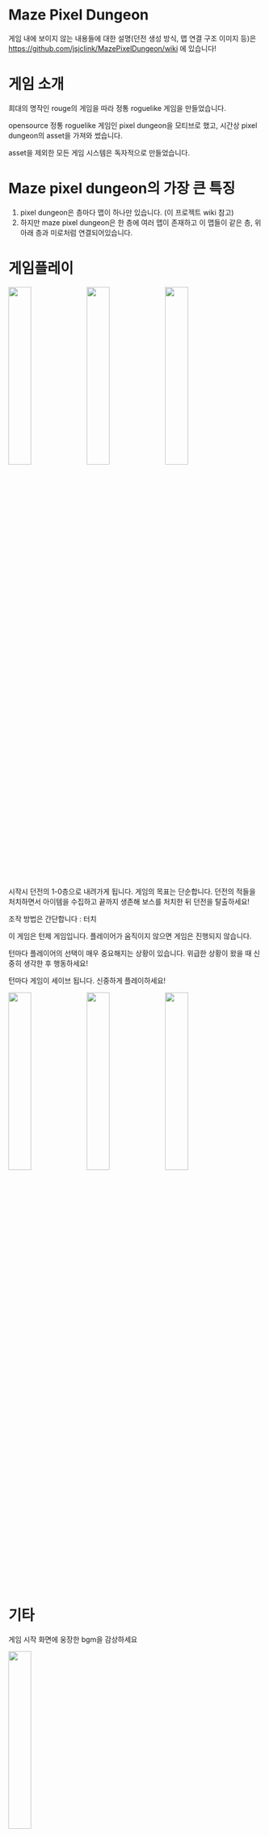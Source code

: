 # Maze Pixel Dungeon

게임 내에 보이지 않는 내용들에 대한 설명(던전 생성 방식, 맵 연결 구조 이미지 등)은
https://github.com/jsjclink/MazePixelDungeon/wiki 에 있습니다!

# 게임 소개
희대의 명작인 rouge의 게임을 따라 정통 roguelike 게임을 만들었습니다.

opensource 정통 roguelike 게임인 pixel dungeon을 모티브로 했고, 시간상 pixel dungeon의 asset을 가져와 썼습니다.

asset을 제외한 모든 게임 시스템은 독자적으로 만들었습니다.

# Maze pixel dungeon의 가장 큰 특징

1. pixel dungeon은 층마다 맵이 하나만 있습니다. (이 프로젝트 wiki 참고)
2. 하지만 maze pixel dungeon은 한 층에 여러 맵이 존재하고 이 맵들이 같은 층, 위 아래 층과 미로처럼 연결되어있습니다.

# 게임플레이

<p>
  <img width="30%" height="30%" src="https://user-images.githubusercontent.com/60886172/181493886-74afeb6a-cd9b-4077-90cd-00043581869b.jpg">
  <img width="30%" height="30%" src="https://user-images.githubusercontent.com/60886172/181493895-504404cd-4f59-411e-b0e7-9f99e396a09f.jpg">
  <img width="30%" height="30%" src="https://user-images.githubusercontent.com/60886172/181493929-aa8b7d0e-1059-4bdc-90eb-200e15b07cc6.jpg">
</p>

시작시 던전의 1-0층으로 내려가게 됩니다. 게임의 목표는 단순합니다. 던전의 적들을 처치하면서 아이템을 수집하고 끝까지 생존해 보스를 처치한 뒤 던전을 탈출하세요!

조작 방법은 간단합니다 : 터치

이 게임은 턴제 게임입니다. 플레이어가 움직이지 않으면 게임은 진행되지 않습니다.

턴마다 플레이어의 선택이 매우 중요해지는 상황이 있습니다. 위급한 상황이 왔을 때 신중히 생각한 후 행동하세요!

턴마다 게임이 세이브 됩니다. 신중하게 플레이하세요!

<p>
  <img width="30%" height="30%" src="https://user-images.githubusercontent.com/60886172/181493886-74afeb6a-cd9b-4077-90cd-00043581869b.jpg">
  <img width="30%" height="30%" src="https://user-images.githubusercontent.com/60886172/181493895-504404cd-4f59-411e-b0e7-9f99e396a09f.jpg">
  <img width="30%" height="30%" src="https://user-images.githubusercontent.com/60886172/181493929-aa8b7d0e-1059-4bdc-90eb-200e15b07cc6.jpg">
</p>




# 기타

게임 시작 화면에 웅장한 bgm을 감상하세요

<p>
  <img width="30%" height="30%" src="https://user-images.githubusercontent.com/60886172/181493892-a60a64f7-e0a9-4581-9b18-df9ca4f2c0be.jpg">
</p>
